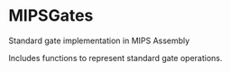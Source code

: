 MIPSGates
=========

Standard gate implementation in MIPS Assembly

Includes functions to represent standard gate operations.
